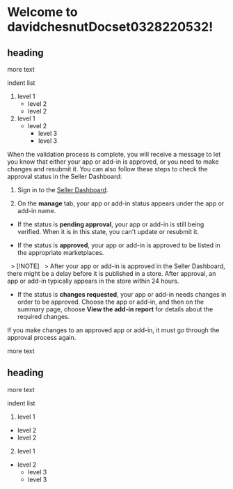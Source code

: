 # Welcome to davidchesnutDocset0328220532!

## heading
more text

indent list
1. level 1
    - level 2
    - level 2
2. level 1
    - level 2
        - level 3
        - level 3
    

When the validation process is complete, you will receive a message to let you know that either your app or add-in is approved, or you need to make changes and resubmit it. You can also follow these steps to check the approval status in the Seller Dashboard:
  
    
    

1. Sign in to the  [Seller Dashboard](http://go.microsoft.com/fwlink/?LinkId=248605).
    
  
2. On the **manage** tab, your app or add-in status appears under the app or add-in name.

  - If the status is **pending approval**, your app or add-in is still being verified. When it is in this state, you can't update or resubmit it.
  
  
  - If the status is **approved**, your app or add-in is approved to be listed in the appropriate marketplaces.
  
  > [!NOTE]
  > After your app or add-in is approved in the Seller Dashboard, there might be a delay before it is published in a store. After approval, an app or add-in typically appears in the store within 24 hours. 
  
  - If the status is **changes requested**, your app or add-in needs changes in order to be approved. Choose the app or add-in, and then on the summary page, choose **View the add-in report** for details about the required changes.
    
  
If you make changes to an approved app or add-in, it must go through the approval process again.
  
  
more text
## heading
more text

indent list
1. level 1
  - level 2
  - level 2
2. level 1
  - level 2
    - level 3
    - level 3
    

